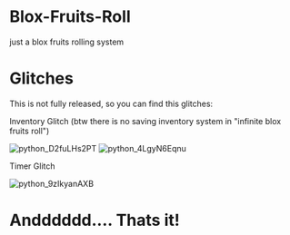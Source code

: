 # Blox-Fruits-Roll
just a blox fruits rolling system


# Glitches
This is not fully released, so you can find this glitches:

Inventory Glitch (btw there is no saving inventory system in "infinite blox fruits roll")

![python_D2fuLHs2PT](https://github.com/BloxFruitsGuy/Blox-Fruits-Roll/assets/171403526/09791273-1947-4228-b6fc-3903367077bf)
![python_4LgyN6Eqnu](https://github.com/BloxFruitsGuy/Blox-Fruits-Roll/assets/171403526/8d376168-1f10-4114-abfa-b512b786fba9)


Timer Glitch

![python_9zIkyanAXB](https://github.com/BloxFruitsGuy/Blox-Fruits-Roll/assets/171403526/cbe5881b-88a9-4188-bcb6-f763da2137d7)


# Andddddd.... Thats it!


